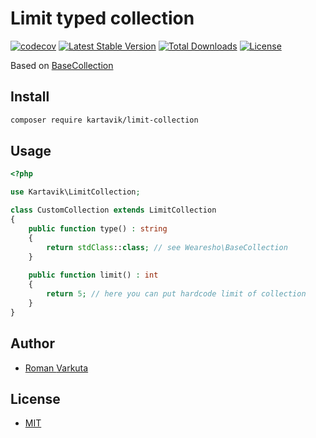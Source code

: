 # Limit typed collection

[![codecov](https://codecov.io/gh/KartaviK/limit-collection/branch/master/graph/badge.svg)](https://codecov.io/gh/KartaviK/limit-collection)
[![Latest Stable Version](https://poser.pugx.org/kartavik/limit-collection/v/stable)](https://packagist.org/packages/kartavik/limit-collection)
[![Total Downloads](https://poser.pugx.org/kartavik/limit-collection/downloads)](https://packagist.org/packages/kartavik/limit-collection)
[![License](https://poser.pugx.org/kartavik/limit-collection/license)](https://packagist.org/packages/kartavik/limit-collection)

Based on [BaseCollection](https://github.com/wearesho-team/base-collection)

## Install

```bash
composer require kartavik/limit-collection
```

## Usage

```php
<?php

use Kartavik\LimitCollection;

class CustomCollection extends LimitCollection
{
    public function type() : string
    {
        return stdClass::class; // see Wearesho\BaseCollection
    }
    
    public function limit() : int
    {
        return 5; // here you can put hardcode limit of collection
    }
}
```

## Author

- [Roman <Kartavik> Varkuta](mailto:roman.varkua@gmail.com)

## License

- [MIT](./LICENSE)
